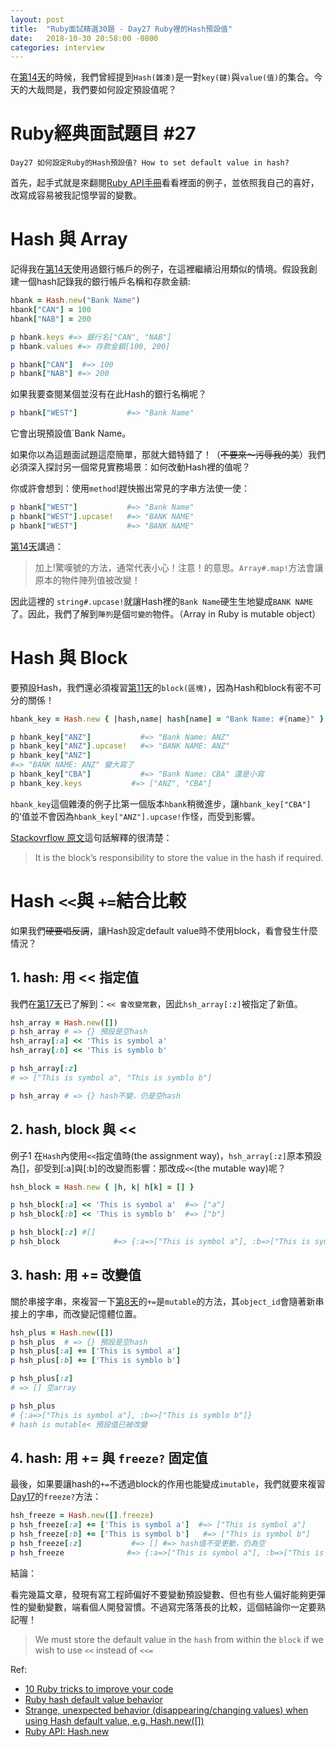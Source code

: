 ```yaml
---
layout: post
title:  "Ruby面試精選30題 - Day27 Ruby裡的Hash預設值"
date:   2018-10-30 20:58:00 -0800
categories: interview
---
```


在[第14天](https://ithelp.ithome.com.tw/articles/10202250)的時候，我們曾經提到`Hash(雜湊)`是一對`key(鍵)`與`value(值)`的集合。今天的大哉問是，我們要如何設定預設值呢？
<!-- more -->

# Ruby經典面試題目 #27

`Day27 如何設定Ruby的Hash預設值? How to set default value in hash?`

首先，起手式就是來翻閱[Ruby API手冊](http://ruby-doc.org/core-2.4.2/Hash.html#method-c-new)看看裡面的例子，並依照我自己的喜好，改寫成容易被我記憶學習的變數。

# Hash 與 Array

記得我在[第14天](https://ithelp.ithome.com.tw/articles/10202250)使用過銀行帳戶的例子，在這裡繼續沿用類似的情境。假設我創建一個hash記錄我的銀行帳戶名稱和存款金額: 

```ruby
hbank = Hash.new("Bank Name")
hbank["CAN"] = 100
hbank["NAB"] = 200

p hbank.keys #=> 銀行名["CAN", "NAB"]
p hbank.values #=> 存款金額[100, 200]

p hbank["CAN"]  #=> 100
p hbank["NAB"] #=> 200
```

如果我要查閱某個並沒有在此Hash的銀行名稱呢？

```ruby
p hbank["WEST"]           #=> "Bank Name"
```

它會出現預設值`Bank Name。

如果你以為這題面試題這麼簡單，那就大錯特錯了！（~~不要來～污辱我的美~~）我們必須深入探討另一個常見實務場景：如何改動Hash裡的值呢？

你或許會想到：使用`method`!趕快搬出常見的字串方法使一使：

```ruby
p hbank["WEST"]           #=> "Bank Name"
p hbank["WEST"].upcase!   #=> "BANK NAME"
p hbank["WEST"]           #=> "BANK NAME"
```

[第14天](https://ithelp.ithome.com.tw/articles/10202250)講過：

> 加上!驚嘆號的方法，通常代表小心！注意！的意思。`Array#.map!`方法會讓原本的物件陣列值被改變！

因此這裡的 `string#.upcase!`就讓Hash裡的`Bank Name`硬生生地變成`BANK NAME`了。因此，我們了解到`陣列`是個`可變的`物件。（Array in Ruby is mutable object）

# Hash 與 Block

要預設Hash，我們還必須複習[第11天](https://ithelp.ithome.com.tw/articles/10201297)的`block(區塊)`，因為Hash和block有密不可分的關係！

```ruby
hbank_key = Hash.new { |hash,name| hash[name] = "Bank Name: #{name}" }

p hbank_key["ANZ"]           #=> "Bank Name: ANZ"
p hbank_key["ANZ"].upcase!   #=> "BANK NAME: ANZ"
p hbank_key["ANZ"]
#=> "BANK NAME: ANZ" 變大寫了
p hbank_key["CBA"]           #=> "Bank Name: CBA" 還是小寫
p hbank_key.keys           #=> ["ANZ", "CBA"]
```

`hbank_key`這個雜湊的例子比第一個版本`hbank`稍微進步，讓`hbank_key["CBA"]`的‘值並不會因為`hbank_key["ANZ"].upcase!`作怪，而受到影響。

[Stackovrflow 原文](https://stackoverflow.com/questions/2698460/strange-unexpected-behavior-disappearing-changing-values-when-using-hash-defa)這句話解釋的很清楚：

> It is the block’s responsibility to store the value in the hash if required.

# Hash `<<`與 `+=`結合比較

如果我們~~硬要唱反調~~，讓Hash設定default value時不使用block，看會發生什麼情況？

## 1. hash: 用 << 指定值

我們在[第17天](https://ithelp.ithome.com.tw/articles/10203332)已了解到：`<< 會改變常數`，因此`hsh_array[:z]`被指定了新值。

```ruby
hsh_array = Hash.new([])
p hsh_array # => {} 預設是空hash
hsh_array[:a] << 'This is symbol a'
hsh_array[:b] << 'This is symblo b'

p hsh_array[:z]
# => ["This is symbol a", "This is symblo b"]

p hsh_array # => {} hash不變，仍是空hash
```

## 2. hash, block 與 <<

例子1 在`Hash`內使用`<<`指定值時(the assignment way)，`hsh_array[:z]`原本預設為[]，卻受到[:a]與[:b]的改變而影響：那改成`<<`(the mutable way)呢？

```ruby
hsh_block = Hash.new { |h, k| h[k] = [] }

p hsh_block[:a] << 'This is symbol a'  #=> ["a"]
p hsh_block[:b] << 'This is symblo b'  #=> ["b"]

p hsh_block[:z] #[]
p hsh_block            #=> {:a=>["This is symbol a"], :b=>["This is symblo b"], :z=>[]}
```

## 3. hash: 用 += 改變值

關於串接字串，來複習一下[第8天](https://ithelp.ithome.com.tw/articles/10200836)的`+=`是`mutable`的方法，其`object_id`會隨著新串接上的字串，而改變記憶體位置。

```ruby
hsh_plus = Hash.new([])
p hsh_plus  # => {} 預設是空hash
p hsh_plus[:a] += ['This is symbol a']
p hsh_plus[:b] += ['This is symblo b']

p hsh_plus[:z]
# => [] 空array

p hsh_plus
# {:a=>["This is symbol a"], :b=>["This is symblo b"]}
# hash is mutable< 預設值已被改變
```

## 4. hash: 用 += 與 `freeze?` 固定值

最後，如果要讓hash的`+=`不透過block的作用也能變成`imutable`，我們就要來複習[Day17](https://ithelp.ithome.com.tw/articles/10203332)的`freeze?`方法：

```ruby
hsh_freeze = Hash.new([].freeze)
p hsh_freeze[:a] += ['This is symbol a']  #=> ["This is symbol a"]
p hsh_freeze[:b] += ['This is symbol b']   #=> ["This is symbol b"]
p hsh_freeze[:z]           #=> [] #=> hash值不受更動，仍為空
p hsh_freeze              #=> {:a=>["This is symbol a"], :b=>["This is symbol b"]}
```

結論：

看完幾篇文章，發現有寫工程師偏好不要變動預設變數、但也有些人偏好能夠更彈性的變動變數，端看個人開發習慣。不過寫完落落長的比較，這個結論你一定要熟記喔！

> We must store the default value in the `hash` from within the `block` if we wish to use `<<` instead of `<<=`

Ref:

* [10 Ruby tricks to improve your code](https://devblast.com/b/ruby-tricks-improve-code)
* [Ruby hash default value behavior](https://stackoverflow.com/questions/16159370/ruby-hash-default-value-behavior)
* [Strange, unexpected behavior (disappearing/changing values) when using Hash default value, e.g. Hash.new([])](https://stackoverflow.com/questions/2698460/strange-unexpected-behavior-disappearing-changing-values-when-using-hash-defa)
* [Ruby API: Hash.new](http://ruby-doc.org/core-2.4.2/Hash.html#method-c-new)
